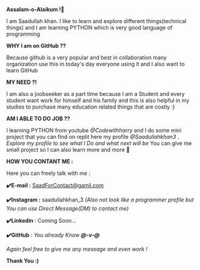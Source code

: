 **Assalam-o-Alaikum !👏**

I am Saadullah khan. I like to learn and explore different things(technical things) and I am learning PYTHON which is very good language of programming  

**WHY I am on GitHub ??**
  
  Because github is a very popular and best in collaboration many organization use this in today's day everyone using it and I also want to learn GitHub 

**MY NEED ?!**
  
  I am also a joobseeker as a part time because I am a Student and every student want work for himself and his family and this is also helpful in my studies to purchase many education related things that are costly :)

**AM I ABLE TO DO JOB ??**
  
  I learning PYTHON from youtube _@Codewithharry_ and I do some mini project that you can find on replit here my profile _@Saadullahkhan3_ .
  _Explore my profile to see what I Do and what next will be_
  You can give me small project so I can also learn more and more 💯 

**HOW YOU CONTANT ME :**
  
  Here you can freely talk with me : 
  
  **✔️E-mail :** SaadForContact@gamil.com
  
  **✔️Instagram :** saadullahkhan_3 _(Also not look like a programmer profile but You can use Direct Message(DM) to cantact me)_
  
  **✔️Linkedin** : Coming Soon...
  
  **✔️GitHub** : _You already Know **@-v-@**_
   
  _Again feel free to give me any message and even work !_

**Thank You :)**
